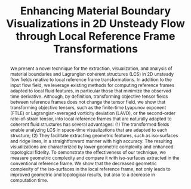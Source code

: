 ---
# this file is written in YAML http://docs.ansible.com/ansible/latest/YAMLSyntax.html
# all lines with a leading sharp are comments and will not be compiled
# longer blocks of text should start with a a leading > to escape all special characters

# URL handle for generated webpage
slug:       materialboundary

#specifies layout to be used for page generation (do not modify)
layout:     publication

#publication title
title:      > 
   Enhancing Material Boundary Visualizations in 2D Unsteady Flow through Local Reference Frame Transformations
   
   
#include in selected publications on front page (optional, delete line if not applicable)
display:	selected

#list all publication authors in correct order (please check the spelling is identical to your personal page)
authors:
 - Xingdi Zhang
 - Peter Rautek
 - Thomas Theußl
 - Markus Hadwiger
 
#insert publication venue (displayed on publication page)
venue:      >
   Computer Graphics Forum, Vol.44, No.3 (Proceedings Eurographics/IEEE Symposium on Visualization, Eurovis 2025), to appear
   
#insert short venue (displayed in box in publication list)
shortvenue: >
   Eurovis 2025

#specify publication year
year:       2025

#insert abstract of publication
abstract:   >
   We present a novel technique for the extraction, visualization, and analysis of material boundaries and Lagrangian coherent structures (LCS) in 2D unsteady flow fields relative to local reference frame transformations. In addition to the input flow field, we leverage existing methods for computing reference frames adapted to local fluid features, in particular those that minimize the observed time derivative. 
   Although, by definition, transforming objective tensor fields between reference frames does not change the tensor field, we show that transforming objective tensors, such as the finite-time Lyapunov exponent (FTLE) or Lagrangian-averaged vorticity deviation (LAVD), or the second-order rate-of-strain tensor, into local reference frames that are naturally adapted to coherent fluid structures has several advantages: (1) The transformed fields enable analyzing LCS in space-time visualizations that are adapted to each structure; (2) They facilitate extracting geometric features, such as iso-surfaces and ridge lines, in a straightforward manner with high accuracy. The resulting visualizations are characterized by lower geometric complexity and enhanced topological fidelity. To demonstrate the effectiveness of our technique, we measure geometric complexity and compare it with iso-surfaces extracted in the conventional reference frame. 
   We show that the decreased geometric complexity of the iso-surfaces in the local reference frame, not only leads to improved geometric and topological results, but also to a decrease in computation time.
   
#link to hi-res teaser image of publication (please make sure the image is wide, e.g. aspect ratio between 4:2 and 4:1)
teaser:     './publications/2025_zhang_boundary_teaser.png'
   
#link to smaller thumbnail image of publication (please make sure the aspect ratio is 3:2, suggested size is 150x100px)
thumbnail:  './publications/2025_zhang_boundary_thumbnail.png'

#link to publication video (optional): you can either upload the video to our website (insert local link) or host it on youtube or vimeo (in this case insert the youtube/vimeo link)
video:       'https://www.youtube.com/watch?v=Qkzcqjoj7Y8'

#link to talk video (optional): you can either upload the video to our website (insert local link) or host it on youtube or vimeo (in this case insert the youtube/vimeo link)
#talk:       'https://www.youtube.com/watch?v=qiLjCvrpdZU'

#link to publication pdf (optional)
pdf:        './publications/2025_zhang_boundary.pdf'

#link to appendix pdf (optional)
pdfsupp:    './publications/2025_zhang_boundary_appendix.pdf'

#insert citation. please format citation by inserting <br> at line breaks, &nbsp;&nbsp; will insert a tab character to prettify the citation
citation:   >
  @article{Zhang2025MaterialBoundary,<br>
   &nbsp;&nbsp;title = {Enhancing Material Boundary Visualizations in 2D Unsteady Flow through Local Reference Frame Transformations},<br>
   &nbsp;&nbsp;author = {Zhang, Xingdi and Rautek, Peter and Theu{\ss}l, Thomas and Hadwiger, Markus},<br>
   &nbsp;&nbsp;journal = {Computer Graphics Forum (Proceedings Eurographics/IEEE Symposium on Visualization, Eurovis 2025)},<br>
   &nbsp;&nbsp;volume = {44},<br>
   &nbsp;&nbsp;number = {3},<br>
   &nbsp;&nbsp;pages = {to appear},<br>
   &nbsp;&nbsp;year = {2025}<br>
  }

#insert links to additional material for the publication (optional)
#links need a title, a URL and a type (this defines the link icon) which can be one of the following values: code, archive, files, slides or text (this is the default icon)
links: 
# - title: Slides
#   type:  slides
#   url:   './publications/2023_rautek_vortexlens_slides.pdf'
# - title: Code
#   type:  github
#   url:   'https://github.com/vccvisualization/vortexlens'
 
---